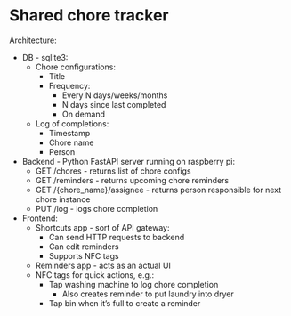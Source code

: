# Shared chore tracker

Architecture:

* DB - sqlite3:
  * Chore configurations:
    * Title
    * Frequency:
      * Every N days/weeks/months
      * N days since last completed
      * On demand
  * Log of completions:
    * Timestamp
    * Chore name
    * Person
* Backend - Python FastAPI server running on raspberry pi:
  * GET /chores - returns list of chore configs
  * GET /reminders - returns upcoming chore reminders
  * GET /{chore_name}/assignee - returns person responsible for next chore instance
  * PUT /log - logs chore completion
* Frontend:
  * Shortcuts app - sort of API gateway:
    * Can send HTTP requests to backend
    * Can edit reminders
    * Supports NFC tags
  * Reminders app - acts as an actual UI
  * NFC tags for quick actions, e.g.:
    * Tap washing machine to log chore completion
      * Also creates reminder to put laundry into dryer
    * Tap bin when it’s full to create a reminder
